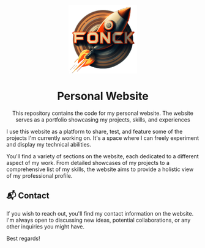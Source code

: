 <p align="center">
  <img width="180" src="./media/images/icons/fonck-logo.png" alt="Fonck Logo">
  <h1 align="center">Personal Website</h1>
  <p align="center">This repository contains the code for my personal website. The website serves as a portfolio showcasing my projects, skills, and experiences</p>
</p>

I use this website as a platform to share, test, and feature some of the projects I'm currently working on. It's a space where I can freely experiment and display my technical abilities.

You'll find a variety of sections on the website, each dedicated to a different aspect of my work. From detailed showcases of my projects to a comprehensive list of my skills, the website aims to provide a holistic view of my professional profile.

## 📬 Contact

If you wish to reach out, you'll find my contact information on the website. I'm always open to discussing new ideas, potential collaborations, or any other inquiries you might have.

Best regards!
